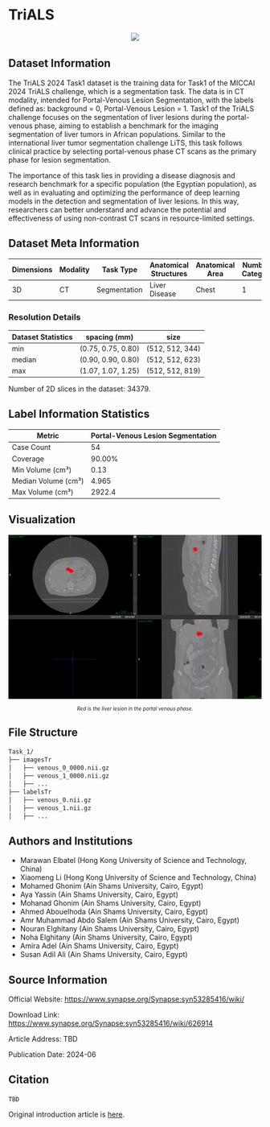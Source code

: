 # TriALS

<div align="center">
    <a href="https://github.com/openmedlab/"><img width="700px" height="auto" src="appendix/TriALS_0.avif"></a>
</div>
<p style="text-align:center;font-size:10px;"><em></em></p>

## Dataset Information

The TriALS 2024 Task1 dataset is the training data for Task1 of the MICCAI 2024 TriALS challenge, which is a segmentation task. The data is in CT modality, intended for Portal-Venous Lesion Segmentation, with the labels defined as: background = 0, Portal-Venous Lesion = 1. Task1 of the TriALS challenge focuses on the segmentation of liver lesions during the portal-venous phase, aiming to establish a benchmark for the imaging segmentation of liver tumors in African populations. Similar to the international liver tumor segmentation challenge LiTS, this task follows clinical practice by selecting portal-venous phase CT scans as the primary phase for lesion segmentation.

The importance of this task lies in providing a disease diagnosis and research benchmark for a specific population (the Egyptian population), as well as in evaluating and optimizing the performance of deep learning models in the detection and segmentation of liver lesions. In this way, researchers can better understand and advance the potential and effectiveness of using non-contrast CT scans in resource-limited settings.

## Dataset Meta Information

| Dimensions | Modality | Task Type      | Anatomical Structures | Anatomical Area | Number of Categories | Data Volume | File Format |
|------------|----------|----------------|-----------------------|-----------------|----------------------|-------------|-------------|
| 3D         | CT       | Segmentation   | Liver Disease         | Chest           | 1                    | 60          | .nii.gz     |


### Resolution Details

| Dataset Statistics | spacing (mm)        | size             |
|--------------------|---------------------|------------------|
| min                | (0.75, 0.75, 0.80)  | (512, 512, 344)  |
| median             | (0.90, 0.90, 0.80)  | (512, 512, 623)  |
| max                | (1.07, 1.07, 1.25)  | (512, 512, 819)  |

Number of 2D slices in the dataset: 34379.

## Label Information Statistics

| Metric              | Portal-Venous Lesion Segmentation |
|---------------------|-----------------------------------|
| Case Count          | 54                                |
| Coverage            | 90.00%                            |
| Min Volume (cm³)    | 0.13                              |
| Median Volume (cm³) | 4.965                             |
| Max Volume (cm³)    | 2922.4                            |

## Visualization

<div align="center">
    <a href="https://github.com/openmedlab/"><img width="700px" height="auto" src="appendix/TriALS_1.png"></a>
</div>
<p style="text-align:center;font-size:10px;"><em>Red is the liver lesion in the portal venous phase.</em></p>

## File Structure

``` 
Task_1/
├── imagesTr
│   ├── venous_0_0000.nii.gz
│   ├── venous_1_0000.nii.gz
│   ├── ...
├── labelsTr
│   ├── venous_0.nii.gz
│   ├── venous_1.nii.gz
│   ├── ...
```

## Authors and Institutions

- Marawan Elbatel (Hong Kong University of Science and Technology, China)
- Xiaomeng Li (Hong Kong University of Science and Technology, China)
- Mohamed Ghonim (Ain Shams University, Cairo, Egypt)
- Aya Yassin (Ain Shams University, Cairo, Egypt)
- Mohanad Ghonim (Ain Shams University, Cairo, Egypt)
- Ahmed Abouelhoda (Ain Shams University, Cairo, Egypt)
- Amr Muhammad Abdo Salem (Ain Shams University, Cairo, Egypt)
- Nouran Elghitany (Ain Shams University, Cairo, Egypt)
- Noha Elghitany (Ain Shams University, Cairo, Egypt)
- Amira Adel (Ain Shams University, Cairo, Egypt)
- Susan Adil Ali (Ain Shams University, Cairo, Egypt)

## Source Information

Official Website: https://www.synapse.org/Synapse:syn53285416/wiki/

Download Link: https://www.synapse.org/Synapse:syn53285416/wiki/626914

Article Address: TBD

Publication Date: 2024-06

## Citation

``` 
TBD
```

Original introduction article is [here](https://zhuanlan.zhihu.com/p/717375889).
